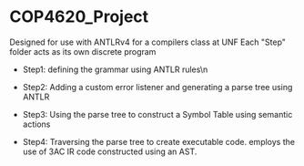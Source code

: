 # COP4620_Project
Designed for use with ANTLRv4 for a compilers class at UNF
Each "Step" folder acts as its own discrete program

* Step1: defining the grammar using ANTLR rules\n

* Step2: Adding a custom error listener and generating a parse tree using ANTLR

* Step3: Using the parse tree to construct a Symbol Table using semantic actions

* Step4: Traversing the parse tree to create executable code. employs the use of 3AC IR code constructed using an AST.
